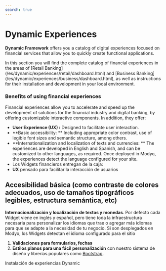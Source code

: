 ```yaml
---
search: true
---
```


# Dynamic Experiences

**Dynamic Framework** offers you a catalog of digital experiences focused on financial services that allow you to quickly create functional applications.

In this section you will find the complete catalog of financial experiences in the areas of [Retail Banking] (/es/dynamic/experiences/retail/dashboard.html) and [Business Banking] (/es/dynamic/experiences/business/dashboard.html), as well as instructions for their installation and development in your local environment.


### Benefits of using financial experiences

Financial experiences allow you to accelerate and speed up the development of solutions for the financial industry and digital banking, by offering customizable interactive components. In addition, they offer:

- **User Experience (UX) :** Designed to facilitate user interaction.
- **Basic accessibility: ** Including appropriate color contrast, use of legible font sizes and semantic structure, among others.
- **Internationalization and localization of texts and currencies: ** The experiences are developed in English and Spanish, and can be customized to other languages, as required. Once deployed in Modyo, the experiences detect the language configured for your site.
- Los Widgets financieros entregan de la caja:
- **UX** pensado para facilitar la interacción de usuarios


## **Accesibilidad básica** (como contraste de colores adecuados, uso de tamaños tipográficos legibles, estructura semántica, etc)

**Internacionalización y localización de textos y monedas**. Por defecto cada Widget viene en inglés y español, pero tiene toda la infraestructura necesaria para personalizar los idiomas que trae o agregar más idiomas para que se adapte a la necesidad de tu negocio. Si son desplegados en Modyo, los Widgets detectan el idioma configurado para el sitio

1. **Validaciones para formularios, fechas**
1. **Estilos planos para una fácil personalización** con nuestro sistema de diseño y librerías populares como [Bootstrap](https://getbootstrap.com/).

Instalación de experiencias Dynamic